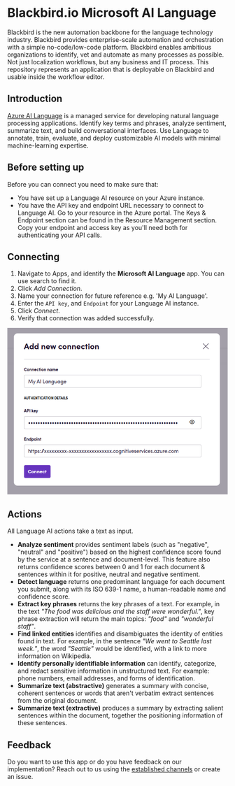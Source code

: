 # Blackbird.io Microsoft AI Language

Blackbird is the new automation backbone for the language technology industry. Blackbird provides enterprise-scale automation and orchestration with a simple no-code/low-code platform. Blackbird enables ambitious organizations to identify, vet and automate as many processes as possible. Not just localization workflows, but any business and IT process. This repository represents an application that is deployable on Blackbird and usable inside the workflow editor.

## Introduction

<!-- begin docs -->

[Azure AI Language](https://azure.microsoft.com/en-us/products/ai-services/ai-language) is a managed service for developing natural language processing applications. Identify key terms and phrases, analyze sentiment, summarize text, and build conversational interfaces. Use Language to annotate, train, evaluate, and deploy customizable AI models with minimal machine-learning expertise.

## Before setting up

Before you can connect you need to make sure that:

- You have set up a Language AI resource on your Azure instance.
- You have the API key and endpoint URL necessary to connect to Language AI. Go to your resource in the Azure portal. The Keys & Endpoint section can be found in the Resource Management section. Copy your endpoint and access key as you'll need both for authenticating your API calls.

## Connecting

1. Navigate to Apps, and identify the **Microsoft AI Language** app. You can use search to find it.
2. Click _Add Connection_.
3. Name your connection for future reference e.g. 'My AI Language'.
4. Enter the `API key`, and `Endpoint` for your Language AI instance.
5. Click _Connect_.
6. Verify that connection was added successfully.

![1723644054383](image/README/1723644054383.png)

## Actions

All Language AI actions take a text as input.

- **Analyze sentiment** provides sentiment labels (such as "negative", "neutral" and "positive") based on the highest confidence score found by the service at a sentence and document-level. This feature also returns confidence scores between 0 and 1 for each document & sentences within it for positive, neutral and negative sentiment.
- **Detect language** returns one predominant language for each document you submit, along with its ISO 639-1 name, a human-readable name and confidence score.
- **Extract key phrases** returns the key phrases of a text. For example, in the text _"The food was delicious and the staff were wonderful."_, key phrase extraction will return the main topics: _"food"_ and _"wonderful staff"_.
- **Find linked entities**  identifies and disambiguates the identity of entities found in text. For example, in the sentence _"We went to Seattle last week."_, the word _"Seattle"_ would be identified, with a link to more information on Wikipedia.
- **Identify personally identifiable information** can identify, categorize, and redact sensitive information in unstructured text. For example: phone numbers, email addresses, and forms of identification.
- **Summarize text (abstractive)** generates a summary with concise, coherent sentences or words that aren't verbatim extract sentences from the original document.
- **Summarize text (extractive)** produces a summary by extracting salient sentences within the document, together the positioning information of these sentences.

## Feedback

Do you want to use this app or do you have feedback on our implementation? Reach out to us using the [established channels](https://www.blackbird.io/) or create an issue.

<!-- end docs -->